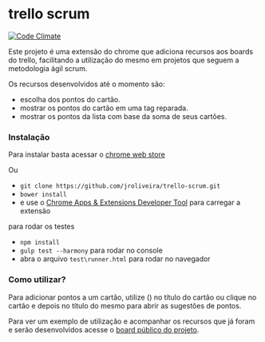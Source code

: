 # trello scrum

[![Code Climate](https://codeclimate.com/github/jroliveira/trello-scrum/badges/gpa.svg)](https://codeclimate.com/github/jroliveira/trello-scrum)

Este projeto é uma extensão do chrome que adiciona recursos aos boards do trello, facilitando a utilização do mesmo em projetos que seguem a metodologia ágil scrum.

Os recursos desenvolvidos até o momento são:

- escolha dos pontos do cartão.
- mostrar os pontos do cartão em uma tag reparada.
- mostrar os pontos da lista com base da soma de seus cartões.

### Instalação

Para instalar basta acessar o [chrome web store](https://goo.gl/0q5Ck7)

Ou

* `git clone https://github.com/jroliveira/trello-scrum.git`
* `bower install`
* e use o [Chrome Apps & Extensions Developer Tool](https://chrome.google.com/webstore/detail/chrome-apps-extensions-de/ohmmkhmmmpcnpikjeljgnaoabkaalbgc) para carregar a extensão

para rodar os testes

* `npm install`
* `gulp test --harmony` para rodar no console
* abra o arquivo `test\runner.html` para rodar no navegador

### Como utilizar?

Para adicionar pontos a um cartão, utilize () no título do cartão ou clique no cartão e depois no título do mesmo para abrir as sugestões de pontos.

Para ver um exemplo de utilização e acompanhar os recursos que já foram e serão desenvolvidos acesse o [board público do projeto](https://goo.gl/71aerP).

